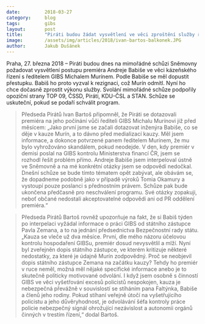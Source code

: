 ```yaml
---
date:         2018-03-27
category:     blog
tags:         gibs
layout:       post
title:        "Piráti budou žádat vysvětlení ve věci zproštění služby ředitele GIBS"
image:        /assets/img/articles/2018/ivan-bartos-balkonek.JPG
author:       Jakub Dušánek
---
```


 
Praha, 27. března 2018 – Piráti budou dnes na mimořádné schůzi Sněmovny požadovat vysvětlení  postupu premiéra Andreje Babiše ve věci kázeňského řízení s ředitelem GIBS Michalem Murínem. Podle Babiše se měl dopustit přestupku. Babiš ho proto vyzval k rezignaci, což Murín odmítl. Nyní ho chce dočasně zprostit výkonu služby. Svolání mimořádné schůze podpořily opoziční strany TOP 09, ČSSD, Piráti, KDU-ČSL a STAN. Schůze se uskuteční, pokud se podaří schválit program.
 
> Předseda Pirátů Ivan Bartoš připomněl, že Piráti se dotazovali premiéra na jeho počínání vůči řediteli GIBS Michalu Murínovi již před měsícem: „Jako první jsme se začali dotazovat inženýra Babiše, co se děje v kauze Murín, a to dávno před medializací kauzy. Měl jsem informace, a dokonce potvrzené panem ředitelem Murínem, že mu bylo vyhrožováno skandálem, pokud neodejde. V den, kdy premiér v demisi poslal na GIBS kontrolu Ministerstva financí ČR, jsem se rozhodl řešit problém přímo. Andreje Babiše jsem interpeloval ústně ve Sněmovně a na mé konkrétní otázky jsem se odpovědí nedočkal. Dnešní schůze se bude tímto tématem opět zabývat, ale obávám se, že dopadneme podobně jako v případě výroků Tomia Okamury a vystoupí pouze poslanci s přednostním právem. Schůze pak bude ukončena předčasně pro neschválení programu. Své otázky zopakuji, neboť občané nedostali akceptovatelné odpovědi ani od PR oddělení premiéra.“
 
> Předseda Pirátů Bartoš rovněž upozorňuje na fakt, že si Babiš týden po interpelaci vyžádal informace o práci GIBS od státního zástupce Pavla Zemana, a to na jednání předsednictva Bezpečnostní rady státu. „Kauza se vleče už dva měsíce. První, dle mého názoru účelovou kontrolu hospodaření GIBSu, premiér dosud nevysvětlil a mlží. Nyní byl zveřejněn dopis státního zástupce, ve kterém kritizuje některé nedostatky, za které je údajně Murín zodpovědný. Proč se neobjevil dopis státního zástupce Zemana na začátku kauzy? Tehdy ho premiér v ruce neměl, možná měl nějaké specifické informace anebo je to skutečně politicky motivované odvolání. I když jsem osobně s činností GIBS ve věci vyšetřování excesů policistů nespokojen, kauza je nebezpečná převážně v souvislostí se stíháním pana Faltýnka, Babiše a členů jeho rodiny. Pokud stíhaní veřejně útočí na vyšetřujícího policistu a jeho důvěryhodnost, je odvolávání šéfa kontroly práce policie nebezpečný signál ohrožující nezávislost a autonomii orgánů činných v trestím řízení,“ dodal Bartoš. 


